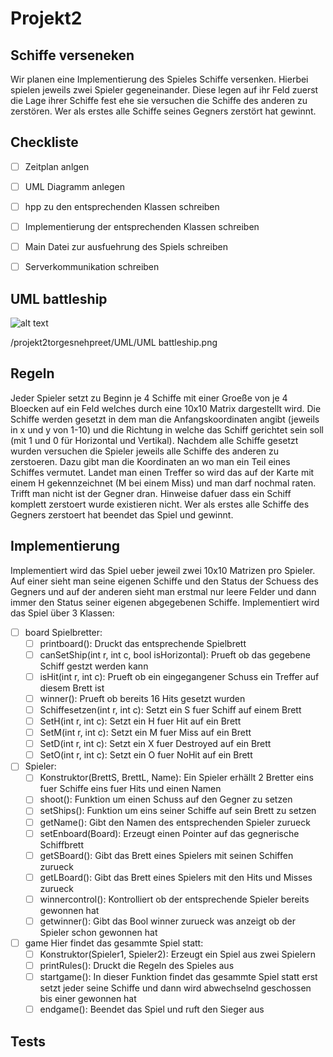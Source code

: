 # Projekt2

## Schiffe verseneken

Wir planen eine Implementierung des Spieles Schiffe versenken. Hierbei spielen jeweils 
zwei Spieler gegeneinander. Diese legen auf ihr Feld zuerst die Lage ihrer Schiffe fest ehe sie versuchen die Schiffe des anderen zu zerstören.
Wer als erstes alle Schiffe seines Gegners zerstört hat gewinnt.


## Checkliste

- [ ] Zeitplan anlgen
- [ ] UML Diagramm anlegen
- [ ] hpp zu den entsprechenden Klassen schreiben
- [ ] Implementierung der entsprechenden Klassen schreiben
- [ ] Main Datei zur ausfuehrung des Spiels schreiben
- [ ] Serverkommunikation schreiben


## UML battleship

![alt text](https://gitlab.cs.uni-bonn.de/raut0/projekt2torgesnehpreet/-/blob/e52d55c56bc8a366a9e6f69ef057a9e639781d5f/UML/UML%20Schiffe%20versenken.png)

/projekt2torgesnehpreet/UML/UML battleship.png

## Regeln

Jeder Spieler setzt zu Beginn je 4 Schiffe mit einer Groeße von je 4 Bloecken auf ein Feld welches durch eine 10x10 Matrix dargestellt wird. Die Schiffe werden gesetzt in dem man die Anfangskoordinaten angibt (jeweils in x und y von 1-10) und die Richtung in welche das Schiff gerichtet sein soll (mit 1 und 0 für Horizontal und Vertikal). Nachdem alle Schiffe gesetzt wurden versuchen die Spieler jeweils alle Schiffe des anderen zu zerstoeren. Dazu gibt man die Koordinaten an wo man ein Teil eines Schiffes vermutet. Landet man einen Treffer so wird das auf der Karte mit einem H gekennzeichnet (M bei einem Miss) und man darf nochmal raten. Trifft man nicht ist der Gegner dran. Hinweise dafuer dass ein Schiff komplett zerstoert wurde existieren nicht. Wer als erstes alle Schiffe des Gegners zerstoert hat beendet das Spiel und gewinnt. 

## Implementierung

Implementiert wird das Spiel ueber jeweil zwei 10x10 Matrizen pro Spieler. Auf einer sieht man seine eigenen Schiffe und den Status der Schuess des Gegners und auf der anderen sieht man erstmal nur leere Felder und dann immer den Status seiner eigenen abgegebenen Schiffe. 
Implementiert wird das Spiel über 3 Klassen:
- [ ] board Spielbretter:
    - [ ] printboard(): Druckt das entsprechende Spielbrett
    - [ ] canSetShip(int r, int c, bool isHorizontal): Prueft ob das gegebene Schiff gestzt werden kann
    - [ ] isHit(int r, int c): Prueft ob ein eingegangener Schuss ein Treffer auf diesem Brett ist
    - [ ] winner(): Prueft ob bereits 16 Hits gesetzt wurden
    - [ ] Schiffesetzen(int r, int c): Setzt ein S fuer Schiff auf einem Brett
    - [ ] SetH(int r, int c): Setzt ein H fuer Hit auf ein Brett
    - [ ] SetM(int r, int c): Setzt ein M fuer Miss auf ein Brett
    - [ ] SetD(int r, int c): Setzt ein X fuer Destroyed auf ein Brett
    - [ ] SetO(int r, int c): Setzt ein O fuer NoHit auf ein Brett

- [ ] Spieler:
    - [ ] Konstruktor(BrettS, BrettL, Name): Ein Spieler erhällt 2 Bretter eins fuer Schiffe eins fuer Hits und einen Namen
    - [ ] shoot(): Funktion um einen Schuss auf den Gegner zu setzen
    - [ ] setShips(): Funktion um eins seiner Schiffe auf sein Brett zu setzen
    - [ ] getName(): Gibt den Namen des entsprechenden Spieler zurueck
    - [ ] setEnboard(Board): Erzeugt einen Pointer auf das gegnerische Schiffbrett
    - [ ] getSBoard(): Gibt das Brett eines Spielers mit seinen Schiffen zurueck
    - [ ] getLBoard(): Gibt das Brett eines Spielers mit den Hits und Misses zurueck
    - [ ] winnercontrol(): Kontrolliert ob der entsprechende Spieler bereits gewonnen hat
    - [ ] getwinner(): Gibt das Bool winner zurueck was anzeigt ob der Spieler schon gewonnen hat

- [ ] game Hier findet das gesammte Spiel statt:
    - [ ] Konstruktor(Spieler1, Spieler2): Erzeugt ein Spiel aus zwei Spielern
    - [ ] printRules(): Druckt die Regeln des Spieles aus
    - [ ] startgame(): In dieser Funktion findet das gesammte Spiel statt erst setzt jeder seine Schiffe und dann wird abwechselnd geschossen bis einer gewonnen hat
    - [ ] endgame(): Beendet das Spiel und ruft den Sieger aus

## Tests

